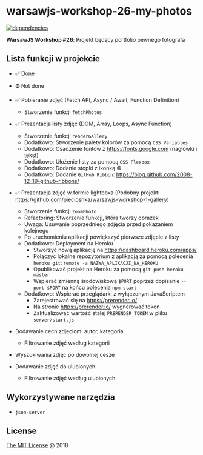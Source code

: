 # warsawjs-workshop-26-my-photos

[![dependencies](https://david-dm.org/piecioshka/warsawjs-workshop-26-my-photos.svg)](https://github.com/piecioshka/warsawjs-workshop-26-my-photos)

**WarsawJS Workshop #26**: Projekt będący portfolio pewnego fotografa

## Lista funkcji w projekcie

* :white_check_mark: Done
* :no_entry: Not done

* :white_check_mark: Pobieranie zdjęć (Fetch API, Async / Await, Function Definition)
    + Stworzenie funkcji `fetchPhotos`
* :white_check_mark: Prezentacja listy zdjęć (DOM, Array, Loops, Async Function)
    + Stworzenie funkcji `renderGallery`
    + Dodatkowo: Stworzenie palety kolorów za pomocą `CSS Variables`
    + Dodatkowo: Osadzenie fontów z https://fonts.google.com (nagłówki i tekst)
    + Dodatkowo: Ułożenie listy za pomocą `CSS Flexbox`
    + Dodatkowo: Dodanie stopki z ikonką &copy;
    + Dodatkowo: Dodanie `GitHub Ribbon`: https://blog.github.com/2008-12-19-github-ribbons/
* :white_check_mark: Prezentacja zdjęć w formie lightboxa
    (Podobny projekt: https://github.com/piecioshka/warsawjs-workshop-1-gallery)
    + Stworzenie funkcji `zoomPhoto`
    + Refactoring: Stworzenie funkcji, która tworzy obrazek
    + Uwaga: Usuwanie poprzedniego zdjęcia przed pokazaniem kolejnego
    + Po uruchomieniu aplikacji powiększyć pierwsze zdjęcie z listy
    + Dodatkowo: Deployment na Heroku
        - Stworzyć nową aplikację na https://dashboard.heroku.com/apps/
        - Połączyć lokalne repozytorium z aplikacją za pomocą polecenia
            `heroku git:remote -a NAZWA_APLIKACJI_NA_HEROKU`
        - Opublikować projekt na Heroku za pomocą `git push heroku master`
        - Wspierać zmienną środowiskową `$PORT` poprzez dopisanie `--port $PORT`
            na końcu polecenia `npm start`
    + Dodatkowo: Wspierać przeglądarki z wyłączonym JavaScriptem
        - Zarejestrować się na https://prerender.io/
        - Na stronie https://prerender.io/ wygnerować token
        - Zaktualizować wartość stałej `PRERENDER_TOKEN` w pliku `server/start.js`
* Dodawanie cech zdjęciom: autor, kategoria
    + Filtrowanie zdjęć według kategorii
* Wyszukiwania zdjęć po dowolnej cesze
* Dodawanie zdjęć do ulubionych
    + Filtrowanie zdjęć według ulubionych

## Wykorzystywane narzędzia

* `json-server`

## License

[The MIT License](http://piecioshka.mit-license.org) @ 2018

